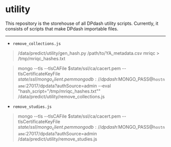 # utility

This repository is the storehouse of all DPdash utility scripts. Currently, it consists of scripts that make DPdash importable files.

---

* `remove_collections.js`

> /data/predict/utility/gen_hash.py  /path/to/YA_metadata.csv mriqc > /tmp/mriqc_hashes.txt

> mongo --tls --tlsCAFile $state/ssl/ca/cacert.pem --tlsCertificateKeyFile $state/ssl/mongo_client.pem mongodb://dpdash:$MONGO_PASS@`hostname`:27017/dpdata?authSource=admin --eval "hash_script=\"/tmp/mriqc_hashes.txt\"" /data/predict/utility/remove_collections.js



* `remove_studies.js`

> mongo --tls --tlsCAFile $state/ssl/ca/cacert.pem --tlsCertificateKeyFile $state/ssl/mongo_client.pem mongodb://dpdash:$MONGO_PASS@`hostname`:27017/dpdata?authSource=admin /data/predict/utility/remove_studies.js

